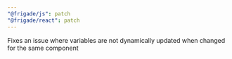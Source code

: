 ```yaml
---
"@frigade/js": patch
"@frigade/react": patch
---
```


Fixes an issue where variables are not dynamically updated when changed for the same component
